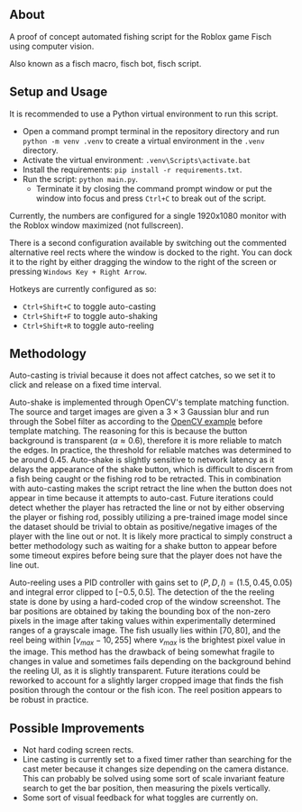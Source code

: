 ## About

A proof of concept automated fishing script for the Roblox game Fisch using computer vision.

Also known as a fisch macro, fisch bot, fisch script.

## Setup and Usage

It is recommended to use a Python virtual environment to run this script.

- Open a command prompt terminal in the repository directory and run `python -m venv .venv` to create a virtual environment in the `.venv` directory.
- Activate the virtual environment: `.venv\Scripts\activate.bat`
- Install the requirements: `pip install -r requirements.txt`.
- Run the script: `python main.py`.
  - Terminate it by closing the command prompt window or put the window into focus and press `Ctrl+C` to break out of the script.

Currently, the numbers are configured for a single 1920x1080 monitor with the Roblox window maximized (not fullscreen).

There is a second configuration available by switching out the commented alternative reel rects where the window is docked to the right. You can dock it to the right by either dragging the window to the right of the screen or pressing `Windows Key + Right Arrow`.

Hotkeys are currently configured as so:

- `Ctrl+Shift+C` to toggle auto-casting
- `Ctrl+Shift+F` to toggle auto-shaking
- `Ctrl+Shift+R` to toggle auto-reeling

## Methodology

Auto-casting is trivial because it does not affect catches, so we set it to click and release on a fixed time interval.

Auto-shake is implemented through OpenCV's template matching function. The source and target images are given a $3 \times 3$ Gaussian blur and run through the Sobel filter as according to the [OpenCV example](https://docs.opencv.org/3.4/d2/d2c/tutorial_sobel_derivatives.html) before template matching. The reasoning for this is because the button background is transparent ($\alpha \approx 0.6$), therefore it is more reliable to match the edges. In practice, the threshold for reliable matches was determined to be around $0.45$. Auto-shake is slightly sensitive to network latency as it delays the appearance of the shake button, which is difficult to discern from a fish being caught or the fishing rod to be retracted. This in combination with auto-casting makes the script retract the line when the button does not appear in time because it attempts to auto-cast. Future iterations could detect whether the player has retracted the line or not by either observing the player or fishing rod, possibly utilizing a pre-trained image model since the dataset should be trivial to obtain as positive/negative images of the player with the line out or not. It is likely more practical to simply construct a better methodology such as waiting for a shake button to appear before some timeout expires before being sure that the player does not have the line out.

Auto-reeling uses a PID controller with gains set to $(P, D, I) = (1.5, 0.45, 0.05)$ and integral error clipped to $[-0.5, 0.5]$. The detection of the the reeling state is done by using a hard-coded crop of the window screenshot. The bar positions are obtained by taking the bounding box of the non-zero pixels in the image after taking values within experimentally determined ranges of a grayscale image. The fish usually lies within $[70, 80]$, and the reel being within $[v_{max} - 10, 255]$ where $v_{max}$ is the brightest pixel value in the image. This method has the drawback of being somewhat fragile to changes in value and sometimes fails depending on the background behind the reeling UI, as it is slightly transparent. Future iterations could be reworked to account for a slightly larger cropped image that finds the fish position through the contour or the fish icon. The reel position appears to be robust in practice.

## Possible Improvements

- Not hard coding screen rects.
- Line casting is currently set to a fixed timer rather than searching for the cast meter because it changes size depending on the camera distance. This can probably be solved using some sort of scale invariant feature search to get the bar position, then measuring the pixels vertically.
- Some sort of visual feedback for what toggles are currently on.
